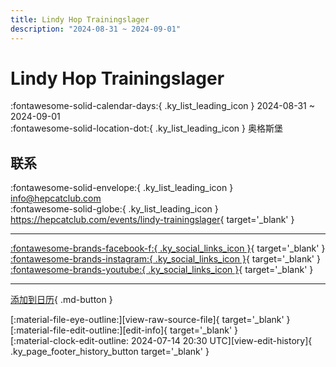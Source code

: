 ```yaml
---
title: Lindy Hop Trainingslager
description: "2024-08-31 ~ 2024-09-01"
---
```


# Lindy Hop Trainingslager 

:fontawesome-solid-calendar-days:{ .ky_list_leading_icon } 2024-08-31 ~ 2024-09-01  
:fontawesome-solid-location-dot:{ .ky_list_leading_icon } 奥格斯堡  

## 联系

:fontawesome-solid-envelope:{ .ky_list_leading_icon } <info@hepcatclub.com>  
:fontawesome-solid-globe:{ .ky_list_leading_icon } <https://hepcatclub.com/events/lindy-trainingslager>{ target='_blank' }  

---

 [:fontawesome-brands-facebook-f:{ .ky_social_links_icon }](https://www.facebook.com/deinhepcatclub){ target='_blank' } [:fontawesome-brands-instagram:{ .ky_social_links_icon }](https://instagram.com/hepcatclub){ target='_blank' } [:fontawesome-brands-youtube:{ .ky_social_links_icon }](https://youtube.com/@HepCatClub){ target='_blank' }

---

[添加到日历](https://swing.news/ics/zh-Hans/2024/de/lindy-hop-trainingslager-2024.ics){ .md-button }

<div class="ky_page_footer" markdown>
<div class="ky_page_footer_trailing" markdown="span">
[:material-file-eye-outline:][view-raw-source-file]{ target='_blank' }
[:material-file-edit-outline:][edit-info]{ target='_blank' }
</div>
<div class="ky_page_footer_leading" markdown="span">
[:material-clock-edit-outline: 2024-07-14 20:30 UTC][view-edit-history]{ .ky_page_footer_history_button target='_blank' }
</div>
</div>

[view-raw-source-file]: https://github.com/swingdance/events/blob/main/2024/de/lindy-hop-trainingslager-2024.json "查看原始源文件"
[edit-info]: https://github.com/swingdance/events/issues/new?assignees=&labels=update+event&projects=&template=03-update_entity.yml&title=%5B2024%2Fde%5D%20Lindy%20Hop%20Trainingslager&region=de&year=2024&id=lindy-hop-trainingslager-2024&name=Lindy%20Hop%20Trainingslager&org_id= "编辑信息"

[view-edit-history]: https://github.com/swingdance/events/commits/main/2024/de/lindy-hop-trainingslager-2024.json "查看编辑历史"

